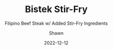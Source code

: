 ---
layout: recipe
title: Bistek Stir-Fry
subtitle: Filipino Beef Steak w/ Added Stir-Fry Ingredients
description: Filipino recipe with added liberties 
author: Shawn
date: 2022-12-12
show_sidebar: false
image: /assets/donald.GIF
hero_image: /assets/donald.GIF
hero_darken: true
ingredients:
    - 3 tsp vegetable oil
    - 1 Onion, Sliced
    - 1 Green Bell Pepper, Sliced
    - 1 Red Bell Pepper, Sliced
    - 1 Yellow Bell Pepper, Sliced
    - 3 Fresno Chillis *Optional in Choice of Chillis or None at All*
    - 4 Cloves of Garlic, Crushed and Diced
    - 3/4 lb of Thin Cut Beef (Chef Choice), Thin Sliced
    - 12-16 oz Firm Tofu, Cut Into Bite Sized Pieces
    - 1/2 Cup Soy Sauce
    - 1 Whole Lemon, Juiced
    - 1/2 tsp Ground Black Pepper

marinating:
    - Add the beef of choice to medium or large bowl
    - Add the ground pepper and massage into the beef
    - Add the soy sauce and juice of a lemon into the bowl
    - Massage marinade into beef and marinate for 30 minutes
method:
    - Add and heat 1 tsp of vegetable oil in a large pan on a medium-high heat, then add the green, red, yellow peppers, and chillis and cook for five to ten minutes to soften, stirring occasionally
    - Remove peppers and add another 1 tsp of vegetable oil on medium-high heat, then add the tofu and cook for five minutes on each side
    - Remove the tofu and add another 1 tsp of vegetable oil on medium-high heat, then add the garlic and beef and cook for five to ten minutes, stirring occasionally
    - Add the rest of the cooked ingredients back into the pan and stir the ingredients together
    - Turn off heat and serve hot
prep_time: PT0H30M
cook_time: PT1H
total_time: PT1H30M
keywords: recipe,cooking
recipe_yield: 4
recipe_category: Main course
recipe_cuisine: Filipino
#calories: 500 calories
---